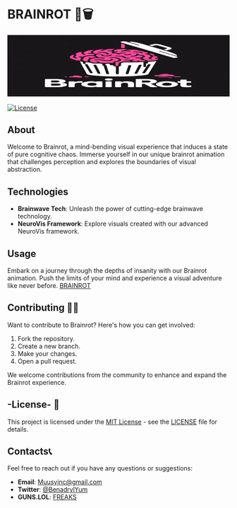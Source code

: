 # **BRAINROT 🧠🗑️**

[![Brainrot](Brainrot.jpg)](https://ffuv.github.io/BRAINROT/)

[![License](https://img.shields.io/badge/License-MIT-blue.svg?style=for-the-badge)](LICENSE)

## About

Welcome to Brainrot, a mind-bending visual experience that induces a state of pure cognitive chaos. Immerse yourself in our unique brainrot animation that challenges perception and explores the boundaries of visual abstraction.

## Technologies

- **Brainwave Tech**: Unleash the power of cutting-edge brainwave technology.
- **NeuroVis Framework**: Explore visuals created with our advanced NeuroVis framework.

## Usage

Embark on a journey through the depths of insanity with our Brainrot animation. Push the limits of your mind and experience a visual adventure like never before. [BRAINROT](https://ffuv.github.io/BRAINROT)

## Contributing 🧑‍💻

Want to contribute to Brainrot? Here's how you can get involved:

1. Fork the repository.
2. Create a new branch.
3. Make your changes.
4. Open a pull request.

We welcome contributions from the community to enhance and expand the Brainrot experience.

## -License- 📃
 
This project is licensed under the [MIT License](LICENSE) - see the [LICENSE](LICENSE) file for details.

## Contacts📞

Feel free to reach out if you have any questions or suggestions:

- **Email**: Muusyinc@gmail.com
- **Twitter**: [@BenadrylYum](https://twitter.com/BenadrylYum)
- **GUNS.LOL**: [FREAKS](https://guns.lol/freaks)

